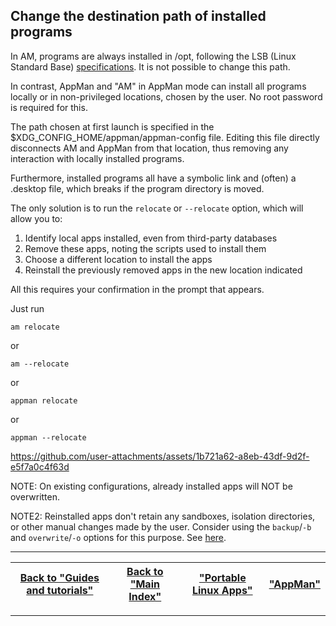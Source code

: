 ## Change the destination path of installed programs
In AM, programs are always installed in /opt, following the LSB (Linux Standard Base) [specifications](https://refspecs.linuxfoundation.org/FHS_3.0/fhs/ch03s13.html). It is not possible to change this path.

In contrast, AppMan and "AM" in AppMan mode can install all programs locally or in non-privileged locations, chosen by the user. No root password is required for this.

The path chosen at first launch is specified in the $XDG_CONFIG_HOME/appman/appman-config file. Editing this file directly disconnects AM and AppMan from that location, thus removing any interaction with locally installed programs.

Furthermore, installed programs all have a symbolic link and (often) a .desktop file, which breaks if the program directory is moved.

The only solution is to run the `relocate` or `--relocate` option, which will allow you to:
1. Identify local apps installed, even from third-party databases
2. Remove these apps, noting the scripts used to install them
3. Choose a different location to install the apps
4. Reinstall the previously removed apps in the new location indicated

All this requires your confirmation in the prompt that appears.

Just run
```
am relocate
```
or
```
am --relocate
```
or
```
appman relocate
```
or
```
appman --relocate
```

https://github.com/user-attachments/assets/1b721a62-a8eb-43df-9d2f-e5f7a0c4f63d

NOTE: On existing configurations, already installed apps will NOT be overwritten.

NOTE2: Reinstalled apps don't retain any sandboxes, isolation directories, or other manual changes made by the user. Consider using the `backup`/`-b` and `overwrite`/`-o` options for this purpose. See [here](./backup-and-overwrite.md).

------------------------------------------------------------------------

| [Back to "Guides and tutorials"](../../README.md#guides-and-tutorials) | [Back to "Main Index"](../../README.md#main-index) | ["Portable Linux Apps"](https://portable-linux-apps.github.io/) | [ "AppMan" ](https://github.com/ivan-hc/AppMan) |
| - | - | - | - |

------------------------------------------------------------------------
